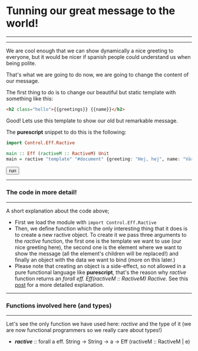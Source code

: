 # Tunning our great message to the world!
---

---

We are cool enough that we can show dynamically a nice greeting to everyone, but it would be nicer if spanish people could understand us when being polite.

That's what we are going to do now, we are going to change the content of our message.

The first thing to do is to change our beautiful but static template with something like this:

```html
<h2 class="hello">{{greetings}} {{name}}</h2>
```

Good! Lets use this template to show our old but remarkable message.

The **purescript** snippet to do this is the following:

```haskell
import Control.Eff.Ractive

main :: Eff (ractiveM :: RactiveM) Unit
main = ractive "template" "#document" {greeting: "Hej, hej", name: "Värld!"}
```

<button class="btn btn-primary" on-click="run1">run</button>

---
### The code in more detail!
---
A short explanation about the code above;

* First we load the module with ```import Control.Eff.Ractive```
* Then, we define function which the only interesting thing that it does is to create a new ractive object.
To create it we pass three arguments to the _ractive_ function, the first one is the template we want to use (our nice greeting here),
the second one is the element where we want to show the message (all the element's children will be replaced!) and finally an object
with the data we want to bind (more on this later.)
* Please note that creating an object is a side-effect, so not allowed in a pure functional language like **purescript**,
that's the reason why _ractive_ function returns an _forall eff. Eff(ractiveM :: RactiveM) Ractive_.
See this [post](http://www.purescript.org/posts/Eff-Monad/ "Handling Native Effects with the Eff Monad") for a more detailed explanation.

---
### Functions involved here (and types)
---

Let's see the only function we have used here: _ractive_ and the type of it (we are now functional programmers so we really care about types!)

* **_ractive_** :: forall a eff. String -> String -> a -> Eff (ractiveM :: RactiveM | e)
